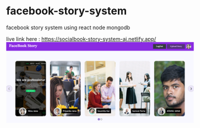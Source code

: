 # facebook-story-system
facebook story system using react node mongodb 

live link here : https://socialbook-story-system-aj.netlify.app/
![all text](https://github.com/atanu20/facebook-story-system/blob/mixed-master/story.png)

